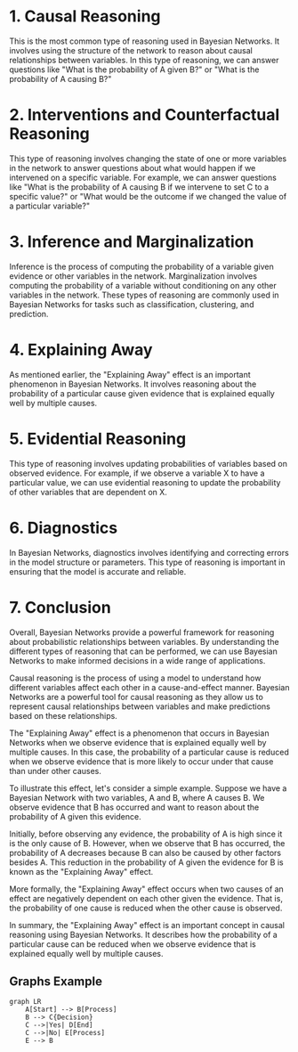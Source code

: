 # 1. Causal Reasoning
This is the most common type of reasoning used in Bayesian Networks. It involves using the structure of the network to reason about causal relationships between variables. In this type of reasoning, we can answer questions like "What is the probability of A given B?" or "What is the probability of A causing B?"

# 2. Interventions and Counterfactual Reasoning
This type of reasoning involves changing the state of one or more variables in the network to answer questions about what would happen if we intervened on a specific variable. For example, we can answer questions like "What is the probability of A causing B if we intervene to set C to a specific value?" or "What would be the outcome if we changed the value of a particular variable?"

# 3. Inference and Marginalization
Inference is the process of computing the probability of a variable given evidence or other variables in the network. Marginalization involves computing the probability of a variable without conditioning on any other variables in the network. These types of reasoning are commonly used in Bayesian Networks for tasks such as classification, clustering, and prediction.

# 4. Explaining Away
As mentioned earlier, the "Explaining Away" effect is an important phenomenon in Bayesian Networks. It involves reasoning about the probability of a particular cause given evidence that is explained equally well by multiple causes.

# 5. Evidential Reasoning
This type of reasoning involves updating probabilities of variables based on observed evidence. For example, if we observe a variable X to have a particular value, we can use evidential reasoning to update the probability of other variables that are dependent on X.

# 6. Diagnostics
In Bayesian Networks, diagnostics involves identifying and correcting errors in the model structure or parameters. This type of reasoning is important in ensuring that the model is accurate and reliable.

# 7. Conclusion
Overall, Bayesian Networks provide a powerful framework for reasoning about probabilistic relationships between variables. By understanding the different types of reasoning that can be performed, we can use Bayesian Networks to make informed decisions in a wide range of applications.



Causal reasoning is the process of using a model to understand how different variables affect each other in a cause-and-effect manner. Bayesian Networks are a powerful tool for causal reasoning as they allow us to represent causal relationships between variables and make predictions based on these relationships.

The "Explaining Away" effect is a phenomenon that occurs in Bayesian Networks when we observe evidence that is explained equally well by multiple causes. In this case, the probability of a particular cause is reduced when we observe evidence that is more likely to occur under that cause than under other causes.

To illustrate this effect, let's consider a simple example. Suppose we have a Bayesian Network with two variables, A and B, where A causes B. We observe evidence that B has occurred and want to reason about the probability of A given this evidence.

Initially, before observing any evidence, the probability of A is high since it is the only cause of B. However, when we observe that B has occurred, the probability of A decreases because B can also be caused by other factors besides A. This reduction in the probability of A given the evidence for B is known as the "Explaining Away" effect.

More formally, the "Explaining Away" effect occurs when two causes of an effect are negatively dependent on each other given the evidence. That is, the probability of one cause is reduced when the other cause is observed.

In summary, the "Explaining Away" effect is an important concept in causal reasoning using Bayesian Networks. It describes how the probability of a particular cause can be reduced when we observe evidence that is explained equally well by multiple causes.

## Graphs Example

```mermaid
graph LR
    A[Start] --> B[Process]
    B --> C{Decision}
    C -->|Yes| D[End]
    C -->|No| E[Process]
    E --> B
